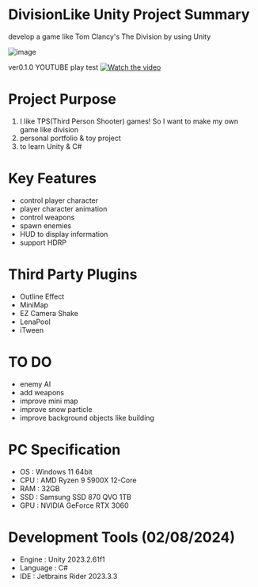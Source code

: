 # DivisionLike Unity Project Summary
develop a game like Tom Clancy's The Division by using Unity

![image](https://user-images.githubusercontent.com/29808782/179521804-14d527cf-0543-4ddd-bb8e-feed2149be53.png)


ver0.1.0 YOUTUBE play test
[![Watch the video](https://imgur.com/4sLMOfm.png)](https://youtu.be/qlCFAl2lha8?si=E8AF8viYAfiRqchf)

# Project Purpose
1. I like TPS(Third Person Shooter) games! So I want to make my own game like division
2. personal portfolio & toy project
3. to learn Unity & C#

# Key Features
- control player character
- player character animation
- control weapons
- spawn enemies
- HUD to display information
- support HDRP

# Third Party Plugins
- Outline Effect
- MiniMap
- EZ Camera Shake
- LenaPool
- iTween

# TO DO
- enemy AI
- add weapons
- improve mini map
- improve snow particle
- improve background objects like building

# PC Specification
- OS : Windows 11 64bit
- CPU : AMD Ryzen 9 5900X 12-Core
- RAM : 32GB
- SSD : Samsung SSD 870 QVO 1TB
- GPU : NVIDIA GeForce RTX 3060

# Development Tools (02/08/2024)
- Engine : Unity 2023.2.61f1
- Language : C#
- IDE : Jetbrains Rider 2023.3.3
